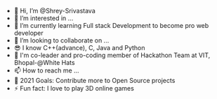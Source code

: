 - 👋 Hi, I’m @Shrey-Srivastava
- 👀 I’m interested in ...
- 🌱 I’m currently learning Full stack Development to become pro web developer
- 💞️ I’m looking to collaborate on ...
- 😎 I know C++(advance), C, Java and Python
- 🤖 I'm co-leader and pro-coding member of Hackathon Team at VIT, Bhopal-@White Hats
- 📫 How to reach me ...
- 🥅 2021 Goals: Contribute more to Open Source projects
- ⚡ Fun fact: I love to play 3D online games

<!---
Shrey-Srivastava21/Shrey-Srivastava21 is a ✨ special ✨ repository because its `README.md` (this file) appears on your GitHub profile.
You can click the Preview link to take a look at your changes.
--->

